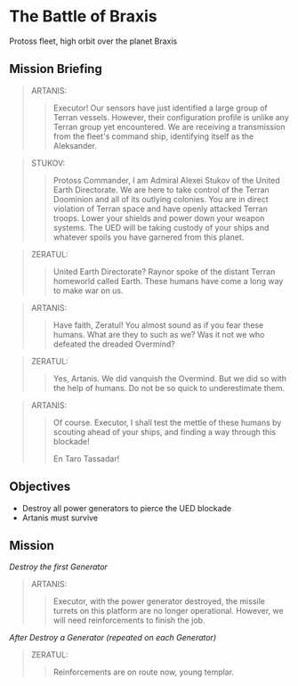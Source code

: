 # The Battle of Braxis

Protoss fleet, high orbit over the planet Braxis

## Mission Briefing

> ARTANIS:
>> Executor! Our sensors have just identified a large group of Terran vessels. However, their configuration profile is unlike any Terran group yet encountered. We are receiving a transmission from the fleet's command ship, identifying itself as the Aleksander.

> STUKOV:
>> Protoss Commander, I am Admiral Alexei Stukov of the United Earth Directorate. We are here to take control of the Terran Doominion and all of its outlying colonies. You are in direct violation of Terran space and have openly attacked Terran troops. Lower your shields and power down your weapon systems. The UED will be taking custody of your ships and whatever spoils you have garnered from this planet.

> ZERATUL:
>> United Earth Directorate? Raynor spoke of the distant Terran homeworld called Earth. These humans have come a long way to make war on us.

> ARTANIS:
>> Have faith, Zeratul! You almost sound as if you fear these humans. What are they to such as we? Was it not we who defeated the dreaded Overmind?

> ZERATUL:
>> Yes, Artanis. We did vanquish the Overmind. But we did so with the help of humans. Do not be so quick to underestimate them.

> ARTANIS:
>> Of course. Executor, I shall test the mettle of these humans by scouting ahead of your ships, and finding a way through this blockade!
>>
>> En Taro Tassadar!

## Objectives

- Destroy all power generators to pierce the UED blockade
- Artanis must survive

## Mission

_Destroy the first Generator_

> ARTANIS:
>> Executor, with the power generator destroyed, the missile turrets on this platform are no longer operational. However, we will need reinforcements to finish the job.

_After Destroy a Generator (repeated on each Generator)_

> ZERATUL:
>> Reinforcements are on route now, young templar.